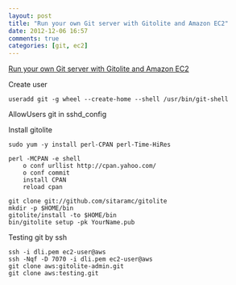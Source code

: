 ```yaml
---
layout: post
title: "Run your own Git server with Gitolite and Amazon EC2"
date: 2012-12-06 16:57
comments: true
categories: [git, ec2]
---
```


[Run your own Git server with Gitolite and Amazon EC2](http://edvanbeinum.com/run-your-own-git-server-with-gitolite-and-amazon-ec2)

Create user

    useradd git -g wheel --create-home --shell /usr/bin/git-shell

AllowUsers git in sshd_config

Install gitolite

    sudo yum -y install perl-CPAN perl-Time-HiRes

    perl -MCPAN -e shell
        o conf urllist http://cpan.yahoo.com/
        o conf commit
        install CPAN
        reload cpan

    git clone git://github.com/sitaramc/gitolite
    mkdir -p $HOME/bin
    gitolite/install -to $HOME/bin
    bin/gitolite setup -pk YourName.pub
            
Testing git by ssh

    ssh -i dli.pem ec2-user@aws
    ssh -Nqf -D 7070 -i dli.pem ec2-user@aws
    git clone aws:gitolite-admin.git
    git clone aws:testing.git